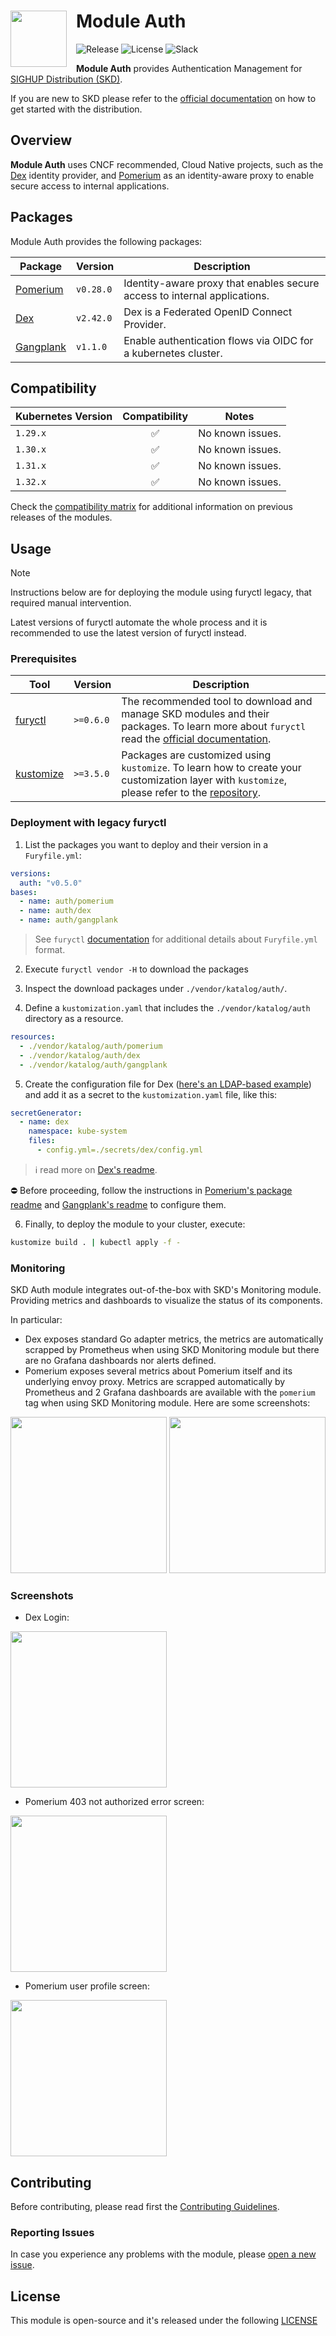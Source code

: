 <!-- markdownlint-disable MD033 -->
<h1>
    <img src="https://raw.githubusercontent.com/sighupio/distribution/refs/heads/feat/rebranding/docs/assets/white-logo.png" align="left" width="90" style="margin-right: 15px"/>
    Module Auth
</h1>
<!-- markdownlint-enable MD033 -->

![Release](https://img.shields.io/badge/Latest%20Release-v0.5.0-blue)
![License](https://img.shields.io/github/license/sighupio/module-auth?label=License)
![Slack](https://img.shields.io/badge/slack-@kubernetes/fury-yellow.svg?logo=slack&label=Slack)

<!-- <KFD-DOCS> -->

**Module Auth** provides Authentication Management for [SIGHUP Distribution (SKD)][skd-repo].

If you are new to SKD please refer to the [official documentation][skd-docs] on how to get started with the distribution.

## Overview

**Module Auth** uses CNCF recommended, Cloud Native projects, such as the [Dex][dex-repo] identity provider, and [Pomerium][pomerium-repo] as an identity-aware proxy to enable secure access to internal applications.

## Packages

Module Auth provides the following packages:

| Package                        | Version   | Description                                                               |
| ------------------------------ | --------- | ------------------------------------------------------------------------- |
| [Pomerium](katalog/pomerium)   | `v0.28.0` | Identity-aware proxy that enables secure access to internal applications. |
| [Dex](katalog/dex)             | `v2.42.0` | Dex is a Federated OpenID Connect Provider.                               |
| [Gangplank](katalog/gangplank) | `v1.1.0`  | Enable authentication flows via OIDC for a kubernetes cluster.            |

## Compatibility

| Kubernetes Version |   Compatibility    | Notes            |
| ------------------ | :----------------: | ---------------- |
| `1.29.x`           | :white_check_mark: | No known issues. |
| `1.30.x`           | :white_check_mark: | No known issues. |
| `1.31.x`           | :white_check_mark: | No known issues. |
| `1.32.x`           | :white_check_mark: | No known issues. |

Check the [compatibility matrix][compatibility-matrix] for additional information on previous releases of the modules.

## Usage


> [!NOTE]
> Instructions below are for deploying the module using furyctl legacy, that required manual intervention.
>
> Latest versions of furyctl automate the whole process and it is recommended to use the latest version of furyctl instead.

### Prerequisites

| Tool                        | Version   | Description                                                                                                                                                    |
| --------------------------- | --------- | -------------------------------------------------------------------------------------------------------------------------------------------------------------- |
| [furyctl][furyctl-repo]     | `>=0.6.0` | The recommended tool to download and manage SKD modules and their packages. To learn more about `furyctl` read the [official documentation][furyctl-repo].     |
| [kustomize][kustomize-repo] | `>=3.5.0` | Packages are customized using `kustomize`. To learn how to create your customization layer with `kustomize`, please refer to the [repository][kustomize-repo]. |

### Deployment with legacy furyctl

1. List the packages you want to deploy and their version in a `Furyfile.yml`:

```yaml
versions:
  auth: "v0.5.0"
bases:
  - name: auth/pomerium
  - name: auth/dex
  - name: auth/gangplank
```

> See `furyctl` [documentation][furyctl-repo] for additional details about `Furyfile.yml` format.

2. Execute `furyctl vendor -H` to download the packages

3. Inspect the download packages under `./vendor/katalog/auth/`.

4. Define a `kustomization.yaml` that includes the `./vendor/katalog/auth` directory as a resource.

```yaml
resources:
  - ./vendor/katalog/auth/pomerium
  - ./vendor/katalog/auth/dex
  - ./vendor/katalog/auth/gangplank
```

5. Create the configuration file for Dex ([here's an LDAP-based example](katalog/dex/config.yml)) and add it as a secret to the `kustomization.yaml` file, like this:

```yaml
secretGenerator:
  - name: dex
    namespace: kube-system
    files:
      - config.yml=./secrets/dex/config.yml
```

> ℹ️ read more on [Dex's readme](katalog/dex/README.md).

⛔️ Before proceeding, follow the instructions in [Pomerium's package readme](katalog/pomerium/README.md) and [Gangplank's readme](katalog/gangplank/README.md) to configure them.

6. Finally, to deploy the module to your cluster, execute:

```bash
kustomize build . | kubectl apply -f -
```

### Monitoring

SKD Auth module integrates out-of-the-box with SKD's Monitoring module. Providing metrics and dashboards to visualize the status of its components.

In particular:

- Dex exposes standard Go adapter metrics, the metrics are automatically scrapped by Prometheus when using SKD Monitoring module but there are no Grafana dashboards nor alerts defined.
- Pomerium exposes several metrics about Pomerium itself and its underlying envoy proxy. Metrics are scrapped automatically by Prometheus and 2 Grafana dashboards are available with the `pomerium` tag when using SKD Monitoring module. Here are some screenshots:

<!-- markdownlint-disable MD033 -->

<a href="docs/images/screenshots/pomerium-dashboard.png"><img src="docs/images/screenshots/pomerium-dashboard.png" width="250"/></a>
<a href="docs/images/screenshots/pomerium-envoy-dashboard.png"><img src="docs/images/screenshots/pomerium-envoy-dashboard.png" width="250"/></a>

<!-- markdownlint-enable MD033 -->

### Screenshots

<!-- markdownlint-disable MD033 -->

- Dex Login:

<a href="docs/images/screenshots/dex.png"><img src="docs/images/screenshots/dex.png" width="250"/></a>

- Pomerium 403 not authorized error screen:

<a href="docs/images/screenshots/pomerium-403.png"><img src="docs/images/screenshots/pomerium-403.png" width="250"/></a>

- Pomerium user profile screen:

<a href="docs/images/screenshots/pomerium-userprofile.png"><img src="docs/images/screenshots/pomerium-userprofile.png" width="250"/></a>

<!-- markdownlint-enable MD033 -->

<!-- Links -->

[furyctl-repo]: https://github.com/sighupio/furyctl
[skd-repo]: https://github.com/sighupio/distribution
[kustomize-repo]: https://github.com/kubernetes-sigs/kustomize
[skd-docs]: https://docs.kubernetesfury.com/docs/distribution/
[compatibility-matrix]: https://github.com/sighupio/module-auth/blob/master/docs/COMPATIBILITY_MATRIX.md
[pomerium-repo]: https://github.com/pomerium/pomerium
[dex-repo]: https://github.com/dexidp/dex

<!-- </KFD-DOCS> -->

<!-- <FOOTER> -->

## Contributing

Before contributing, please read first the [Contributing Guidelines](docs/CONTRIBUTING.md).

### Reporting Issues

In case you experience any problems with the module, please [open a new issue](https://github.com/sighupio/module-auth/issues/new/choose).

## License

This module is open-source and it's released under the following [LICENSE](LICENSE)

<!-- </FOOTER> -->
